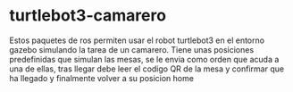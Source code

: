 # turtlebot3-camarero
Estos paquetes de ros permiten usar el robot turtlebot3 en el entorno gazebo simulando la tarea de un camarero. Tiene unas posiciones predefinidas que simulan las mesas, se le envia como orden que acuda a una de ellas, tras llegar debe leer el codigo QR de la mesa y confirmar que ha llegado y finalmente volver a su posicion home
